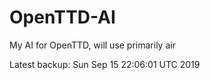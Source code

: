 # OpenTTD-AI
My AI for OpenTTD, will use primarily air

Latest backup: Sun Sep 15 22:06:01 UTC 2019
